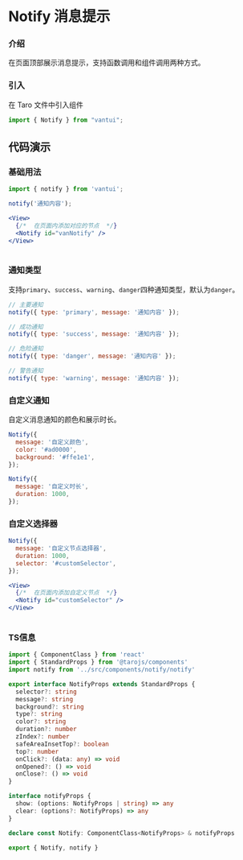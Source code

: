 # Notify 消息提示

### 介绍

在页面顶部展示消息提示，支持函数调用和组件调用两种方式。

### 引入

在 Taro 文件中引入组件

```js
import { Notify } from "vantui"; 
```

## 代码演示

### 基础用法

```js
import { notify } from 'vantui';

notify('通知内容');
```

```jsx
<View>
  {/*  在页面内添加对应的节点  */}
  <Notify id="vanNotify" />
</View>
 
```

### 通知类型

支持`primary`、`success`、`warning`、`danger`四种通知类型，默认为`danger`。

```js
// 主要通知
notify({ type: 'primary', message: '通知内容' });

// 成功通知
notify({ type: 'success', message: '通知内容' });

// 危险通知
notify({ type: 'danger', message: '通知内容' });

// 警告通知
notify({ type: 'warning', message: '通知内容' });
```

### 自定义通知

自定义消息通知的颜色和展示时长。

```js
Notify({
  message: '自定义颜色',
  color: '#ad0000',
  background: '#ffe1e1',
});

Notify({
  message: '自定义时长',
  duration: 1000,
});
```

### 自定义选择器

```js
Notify({
  message: '自定义节点选择器',
  duration: 1000,
  selector: '#customSelector',
});
```

```jsx
<View>
  {/*  在页面内添加自定义节点  */}
  <Notify id="customSelector" />
</View>
 
```
### TS信息
```ts 
import { ComponentClass } from 'react'
import { StandardProps } from '@tarojs/components'
import notify from '../src/components/notify/notify'

export interface NotifyProps extends StandardProps {
  selector?: string
  message?: string
  background?: string
  type?: string
  color?: string
  duration?: number
  zIndex?: number
  safeAreaInsetTop?: boolean
  top?: number
  onClick?: (data: any) => void
  onOpened?: () => void
  onClose?: () => void
}

interface notifyProps {
  show: (options: NotifyProps | string) => any
  clear: (options?: NotifyProps) => any
}

declare const Notify: ComponentClass<NotifyProps> & notifyProps

export { Notify, notify }
```